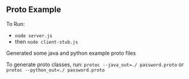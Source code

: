 ## Proto Example

To Run:
- `node server.js`
- then `node client-stub.js`

Generated some java and python example proto files

To generate proto classes, run:
`protoc --java_out=./ password.proto`
or
`protoc --python_out=./ password.proto`